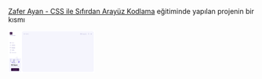 [Zafer Ayan - CSS ile Sıfırdan Arayüz Kodlama](https://www.youtube.com/watch?v=EQPNZuBNRlA) eğitiminde yapılan projenin bir kısmı
<p>
<img src="https://github.com/Esmahr/frontend-projects/blob/main/css-frontend/css-ss.png" align="center" width="35%"/>
</p>
